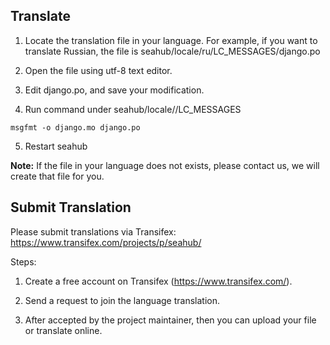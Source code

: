 ## Translate ##

1. Locate the translation file in your language. For example, if you want to translate Russian, the file is seahub/locale/ru/LC_MESSAGES/django.po

2. Open the file using utf-8 text editor.

3. Edit django.po, and save your modification.

4. Run command under seahub/locale/<lang-code>/LC_MESSAGES

  `msgfmt -o django.mo django.po`

5. Restart seahub

**Note:** If the file in your language does not exists, please contact us, we will create that file for you.

## Submit Translation ##

Please submit translations via Transifex: https://www.transifex.com/projects/p/seahub/

Steps:

1. Create a free account on Transifex (https://www.transifex.com/).

2. Send a request to join the language translation.

3. After accepted by the project maintainer, then you can upload your file or translate online.
